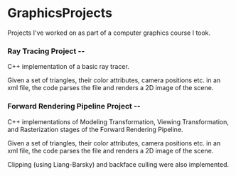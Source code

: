 # GraphicsProjects
Projects I've worked on as part of a computer graphics course I took. 

### Ray Tracing Project --

C++ implementation of a basic ray tracer. 

Given a set of triangles, their color attributes, camera positions etc. in an xml file, 
the code parses the file and renders a 2D image of the scene. 


### Forward Rendering Pipeline Project -- 

C++ implementations of Modeling Transformation, Viewing Transformation,
and Rasterization stages of the Forward Rendering Pipeline.

Given a set of triangles, their color attributes, camera positions etc. in an xml file, 
the code parses the file and renders a 2D image of the scene. 

Clipping (using Liang-Barsky) and backface culling were also implemented. 
